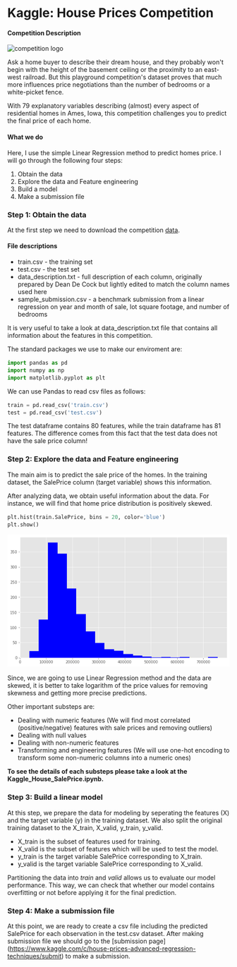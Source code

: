 Kaggle: House Prices Competition
=============

####  Competition Description

![competition logo](https://storage.googleapis.com/kaggle-competitions/kaggle/5407/media/housesbanner.png)

Ask a home buyer to describe their dream house, and they probably won't begin with the height of the basement ceiling or the proximity to an east-west railroad. But this playground competition's dataset proves that much more influences price negotiations than the number of bedrooms or a white-picket fence.

With 79 explanatory variables describing (almost) every aspect of residential homes in Ames, Iowa, this competition challenges you to predict the final price of each home.

#### What we do

Here, I use the simple Linear Regression method to predict homes price. I will go through the following four steps:

1. Obtain the data
2. Explore the data and Feature engineering
3. Build a model
4. Make a submission file

### Step 1: Obtain the data

At the first step we need to download the competition [data](https://www.kaggle.com/c/house-prices-advanced-regression-techniques/data). 

#### File descriptions
- train.csv - the training set
- test.csv - the test set
- data_description.txt - full description of each column, originally prepared by Dean De Cock but lightly edited to match the column names used here
- sample_submission.csv - a benchmark submission from a linear regression on year and month of sale, lot square footage, and number of bedrooms

It is very useful to take a look at data_description.txt file that contains all information about the features in this competition.

The standard packages we use to make our enviroment are:

```py
import pandas as pd
import numpy as np
import matplotlib.pyplot as plt
```
We can use Pandas to read csv files as follows:

```py
train = pd.read_csv('train.csv')
test = pd.read_csv('test.csv')
```

The test dataframe contains 80 features, while the train dataframe has 81 features. The difference comes from this fact that the test data does not have the sale price column!

### Step 2: Explore the data and Feature engineering

The main aim is to predict the sale price of the homes. In the training dataset, the SalePrice column (target variable) shows this information.

After analyzing data, we obtain useful information about the data. For instance, we will find that home price distribution is positively skewed. 

```py
plt.hist(train.SalePrice, bins = 20, color='blue')
plt.show()
```
![GitHub Logo](/images/hist1.png)

Since, we are going to use Linear Regression method and the data are skewed, it is better to take logarithm of the price values for removing skewness and getting more precise predictions.

Other important substeps are:

- Dealing with numeric features
 (We will find most correlated (positive/negative) features with sale prices and removing outliers)
- Dealing with null values
- Dealing with non-numeric features
- Transforming and engineering features
(We will use one-hot encoding to transform some non-numeric columns into a numeric ones)

**To see the details of each substeps please take a look at the Kaggle_House_SalePrice.ipynb.**

### Step 3: Build a linear model

At this step, we prepare the data for modeling by seperating the features (X) and the target variable (y) in the training dataset. We also split the original training dataset to the X_train, X_valid, y_train, y_valid. 

- X_train is the subset of features used for training.
- X_valid is the subset of features which will be used to test the model.
- y_train is the target variable SalePrice corresponding to X_train.
- y_valid is the target variable SalePrice corresponding to X_valid.

Partitioning the data into *train* and *valid* allows us to evaluate our model performance. This way, we can check that whether our model contains overfitting or not before applying it for the final prediction.

### Step 4: Make a submission file

At this point, we are ready to create a csv file including the predicted SalePrice for each observation in the test.csv dataset. After making submission file we should go to the [submission page] (https://www.kaggle.com/c/house-prices-advanced-regression-techniques/submit) to make a submission.

